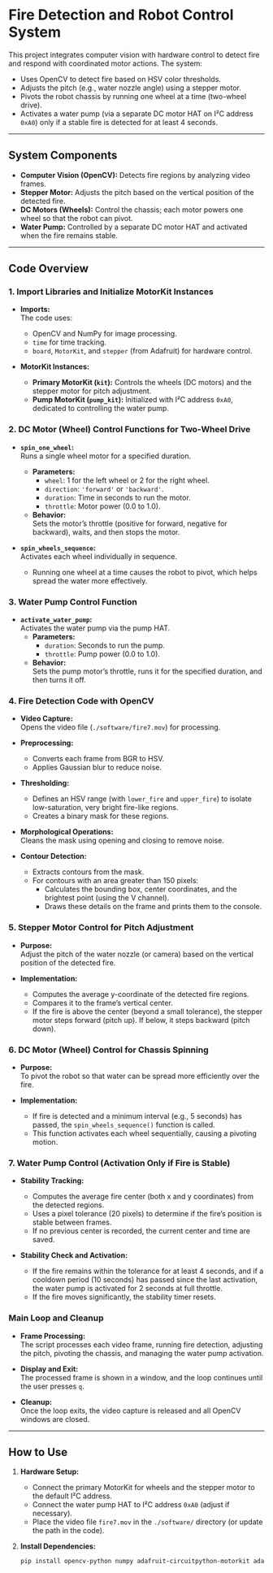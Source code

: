 # Fire Detection and Robot Control System

This project integrates computer vision with hardware control to detect fire and respond with coordinated motor actions. The system:
- Uses OpenCV to detect fire based on HSV color thresholds.
- Adjusts the pitch (e.g., water nozzle angle) using a stepper motor.
- Pivots the robot chassis by running one wheel at a time (two-wheel drive).
- Activates a water pump (via a separate DC motor HAT on I²C address `0xA0`) only if a stable fire is detected for at least 4 seconds.

---

## System Components

- **Computer Vision (OpenCV):** Detects fire regions by analyzing video frames.
- **Stepper Motor:** Adjusts the pitch based on the vertical position of the detected fire.
- **DC Motors (Wheels):** Control the chassis; each motor powers one wheel so that the robot can pivot.
- **Water Pump:** Controlled by a separate DC motor HAT and activated when the fire remains stable.

---

## Code Overview

### 1. Import Libraries and Initialize MotorKit Instances

- **Imports:**  
  The code uses:
  - OpenCV and NumPy for image processing.
  - `time` for time tracking.
  - `board`, `MotorKit`, and `stepper` (from Adafruit) for hardware control.

- **MotorKit Instances:**  
  - **Primary MotorKit (`kit`):** Controls the wheels (DC motors) and the stepper motor for pitch adjustment.
  - **Pump MotorKit (`pump_kit`):** Initialized with I²C address `0xA0`, dedicated to controlling the water pump.

### 2. DC Motor (Wheel) Control Functions for Two-Wheel Drive

- **`spin_one_wheel`:**  
  Runs a single wheel motor for a specified duration.
  - **Parameters:**  
    - `wheel`: 1 for the left wheel or 2 for the right wheel.
    - `direction`: `'forward'` or `'backward'`.
    - `duration`: Time in seconds to run the motor.
    - `throttle`: Motor power (0.0 to 1.0).
  - **Behavior:**  
    Sets the motor’s throttle (positive for forward, negative for backward), waits, and then stops the motor.

- **`spin_wheels_sequence`:**  
  Activates each wheel individually in sequence.
  - Running one wheel at a time causes the robot to pivot, which helps spread the water more effectively.

### 3. Water Pump Control Function

- **`activate_water_pump`:**  
  Activates the water pump via the pump HAT.
  - **Parameters:**  
    - `duration`: Seconds to run the pump.
    - `throttle`: Pump power (0.0 to 1.0).
  - **Behavior:**  
    Sets the pump motor’s throttle, runs it for the specified duration, and then turns it off.

### 4. Fire Detection Code with OpenCV

- **Video Capture:**  
  Opens the video file (`./software/fire7.mov`) for processing.

- **Preprocessing:**  
  - Converts each frame from BGR to HSV.
  - Applies Gaussian blur to reduce noise.

- **Thresholding:**  
  - Defines an HSV range (with `lower_fire` and `upper_fire`) to isolate low-saturation, very bright fire-like regions.
  - Creates a binary mask for these regions.

- **Morphological Operations:**  
  Cleans the mask using opening and closing to remove noise.

- **Contour Detection:**  
  - Extracts contours from the mask.
  - For contours with an area greater than 150 pixels:
    - Calculates the bounding box, center coordinates, and the brightest point (using the V channel).
    - Draws these details on the frame and prints them to the console.

### 5. Stepper Motor Control for Pitch Adjustment

- **Purpose:**  
  Adjust the pitch of the water nozzle (or camera) based on the vertical position of the detected fire.
  
- **Implementation:**  
  - Computes the average y-coordinate of the detected fire regions.
  - Compares it to the frame’s vertical center.
  - If the fire is above the center (beyond a small tolerance), the stepper motor steps forward (pitch up). If below, it steps backward (pitch down).

### 6. DC Motor (Wheel) Control for Chassis Spinning

- **Purpose:**  
  To pivot the robot so that water can be spread more efficiently over the fire.
  
- **Implementation:**  
  - If fire is detected and a minimum interval (e.g., 5 seconds) has passed, the `spin_wheels_sequence()` function is called.
  - This function activates each wheel sequentially, causing a pivoting motion.

### 7. Water Pump Control (Activation Only if Fire is Stable)

- **Stability Tracking:**  
  - Computes the average fire center (both x and y coordinates) from the detected regions.
  - Uses a pixel tolerance (20 pixels) to determine if the fire’s position is stable between frames.
  - If no previous center is recorded, the current center and time are saved.

- **Stability Check and Activation:**  
  - If the fire remains within the tolerance for at least 4 seconds, and if a cooldown period (10 seconds) has passed since the last activation, the water pump is activated for 2 seconds at full throttle.
  - If the fire moves significantly, the stability timer resets.

### Main Loop and Cleanup

- **Frame Processing:**  
  The script processes each video frame, running fire detection, adjusting the pitch, pivoting the chassis, and managing the water pump activation.

- **Display and Exit:**  
  The processed frame is shown in a window, and the loop continues until the user presses `q`.

- **Cleanup:**  
  Once the loop exits, the video capture is released and all OpenCV windows are closed.

---

## How to Use

1. **Hardware Setup:**  
   - Connect the primary MotorKit for wheels and the stepper motor to the default I²C address.
   - Connect the water pump HAT to I²C address `0xA0` (adjust if necessary).
   - Place the video file `fire7.mov` in the `./software/` directory (or update the path in the code).

2. **Install Dependencies:**  
   ```bash
   pip install opencv-python numpy adafruit-circuitpython-motorkit adafruit-circuitpython-motor
